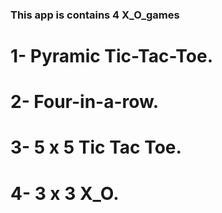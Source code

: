 ### This app is contains 4 X_O_games 
# 1- Pyramic Tic-Tac-Toe.
# 2- Four-in-a-row.
# 3- 5 x 5 Tic Tac Toe.
# 4- 3 x 3  X_O. 
